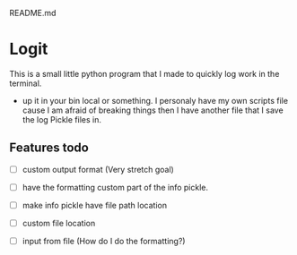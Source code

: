 README.md

# Logit

This is a small little python program that I made to quickly log work in the terminal. 

* up it in your bin local or something. I personaly have my own scripts file cause I am afraid of breaking things then I have another file that I save the log Pickle files in. 
  
## Features todo

- [ ] custom output format	(Very stretch goal)
- [ ] have the formatting custom part of the info pickle.

- [ ] make info pickle have file path location
- [ ] custom file location

- [ ] input from file (How do I do the formatting?)

